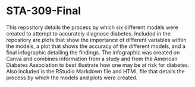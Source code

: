 # STA-309-Final

This repository details the process by which six different models were created to attempt to accurately diagnose diabetes. Included in the repository are plots that show the importance of different variables within the models, a plot that shows the accuracy of the different models, and a final infographic detailing the findings. The infographic was created on Canva and combines information from a study and from the American Diabetes Association to best illustrate how one may be at risk for diabetes. Also included is the RStudio Markdown file and HTML file that details the process by which the models and plots were created. 
